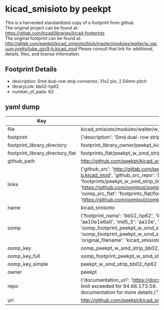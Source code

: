 # kicad_smisioto by peekpt  
This is a harvested standardized copy of a footprint from github.  
The original project can be found at:  
https://gitlab.com/kicad/libraries/kicad-footprints  
The original footprint can be found at:
http://gitlab.com/peekpt/kicad_smisioto/blob/master/modules/walter/w_vacuum.pretty/tube_gzc9-b.kicad_mod
Please consult that link for additional, details, files, and license information.  
## Footprint Details
* description: Smd dual-row strip connector, 31x2 pin, 2.54mm pitch  
* libraryLink: bb02-hp62  
* number_of_pads: 62  
## yaml dump  
| Key | Value |  
| --- | --- |  
| file | kicad_smisioto/modules/walter/w_smd_strip.pretty/bb02-hp62.kicad_mod |  
| footprint | {'description': 'Smd dual-row strip connector, 31x2 pin, 2.54mm pitch', 'libraryLink': 'bb02-hp62', 'number_of_pads': 62} |  
| footprint_library_directory | footprint_library_owner/peekpt_kicad_smisioto |  
| footprint_library_directory_flat | footprints_flat/peekpt_w_smd_strip_bb02_hp62/working |  
| github_path | http://github.com/peekpt/kicad_smisioto/blob/master/modules/walter/w_smd_strip.pretty/bb02-hp62.kicad_mod |  
| links | {'github_src': 'http://gitlab.com/peekpt/kicad_smisioto/blob/master/modules/walter/w_vacuum.pretty/tube_gzc9-b.kicad_mod', 'github_src_repo': 'https://gitlab.com/kicad/libraries/kicad-footprints', 'oomp_bot': 'footprints/peekpt_w_smd_strip_bb02_hp62/working', 'oomp_bot_github': 'https://github.com/oomlout/oomlout_oomp_footprint_bot/tree/main/footprints/peekpt_w_smd_strip_bb02_hp62/working', 'oomp_src_flat': 'footprints_flat/footprints_flat/peekpt_w_smd_strip_bb02_hp62/working', 'oomp_src_flat_github': 'https://github.com/oomlout/oomlout_oomp_footprint_src/tree/main/footprints_flat/peekpt_w_smd_strip_bb02_hp62/working'} |  
| name | kicad_smisioto |  
| oomp | {'footprint_name': 'bb02_hp62', 'library_name': 'w_smd_strip', 'md5': 'aa10e1e6a0a3fd548070cce0595ffcd7', 'md5_10': 'aa10e1e6a0', 'md5_5': 'aa10e', 'md5_6': 'aa10e1', 'oomp_key': 'oomp_peekpt_w_smd_strip_bb02_hp62', 'oomp_key_extra': 'oomp_footprint_peekpt_w_smd_strip_bb02_hp62', 'oomp_key_full': 'oomp_footprint_peekpt_w_smd_strip_bb02_hp62_aa10e1', 'oomp_key_simple': 'peekpt_w_smd_strip_bb02_hp62', 'original_filename': 'kicad_smisioto/modules/walter/w_smd_strip.pretty/bb02-hp62.kicad_mod', 'owner_name': 'peekpt'} |  
| oomp_key | oomp_peekpt_w_smd_strip_bb02_hp62 |  
| oomp_key_full | oomp_footprint_peekpt_w_smd_strip_bb02_hp62 |  
| oomp_key_simple | peekpt_w_smd_strip_bb02_hp62 |  
| owner | peekpt |  
| repo | {'documentation_url': 'https://docs.github.com/rest/overview/resources-in-the-rest-api#rate-limiting', 'message': "API rate limit exceeded for 84.66.173.59. (But here's the good news: Authenticated requests get a higher rate limit. Check out the documentation for more details.)"} |  
| url | http://github.com/peekpt/kicad_smisioto |  

